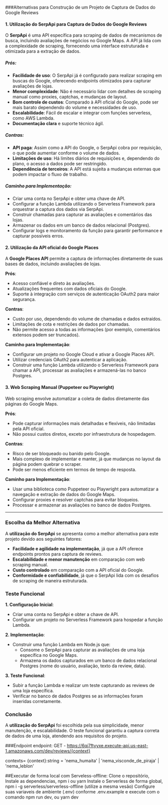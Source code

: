 ###Alternativas para Construção de um Projeto de Captura de Dados do Google Reviews

#### 1. **Utilização do SerpApi para Captura de Dados do Google Reviews**
O **SerpApi** é uma API específica para scraping de dados de mecanismos de busca, incluindo avaliações de negócios no Google Maps. A API já lida com a complexidade de scraping, fornecendo uma interface estruturada e otimizada para a extração de dados.

##### **Prós**:
   - **Facilidade de uso**: O SerpApi já é configurado para realizar scraping em buscas do Google, oferecendo endpoints otimizados para capturar avaliações de lojas.
   - **Menor complexidade**: Não é necessário lidar com detalhes de scraping manual como proxies, captchas, e mudanças de layout.
   - **Bom controle de custos**: Comparado à API oficial do Google, pode ser mais barato dependendo do volume e necessidades de uso.
   - **Escalabilidade**: Fácil de escalar e integrar com funções serverless, como AWS Lambda.
   - **Documentação clara** e suporte técnico ágil.

##### **Contras**:
   - **API paga**: Assim como a API do Google, o SerpApi cobra por requisição, o que pode aumentar conforme o volume de dados.
   - **Limitações de uso**: Há limites diários de requisições e, dependendo do plano, o acesso a dados pode ser restringido.
   - **Dependência de terceiros**: A API está sujeita a mudanças externas que podem impactar o fluxo de trabalho.
   
##### **Caminho para Implementação**:
   - Criar uma conta no SerpApi e obter uma chave de API.
   - Configurar a função Lambda utilizando o Serverless Framework para orquestrar a captura dos dados via SerpApi.
   - Construir chamadas para capturar as avaliações e comentários das lojas.
   - Armazenar os dados em um banco de dados relacional (Postgres).
   - Configurar logs e monitoramento da função para garantir performance e capturar possíveis erros.

#### 2. **Utilização da API oficial do Google Places**
   A **Google Places API** permite a captura de informações diretamente de suas bases de dados, incluindo avaliações de lojas.

   **Prós**:
   - Acesso confiável e direto às avaliações.
   - Atualizações frequentes com dados oficiais do Google.
   - Suporte à integração com serviços de autenticação OAuth2 para maior segurança.
   
   **Contras**:
   - Custo por uso, dependendo do volume de chamadas e dados extraídos.
   - Limitações de cota e restrições de dados por chamadas.
   - Não permite acesso a todas as informações (por exemplo, comentários extensos podem ser truncados).

   **Caminho para Implementação**:
   - Configurar um projeto no Google Cloud e ativar a Google Places API.
   - Utilizar credenciais OAuth2 para autenticar a aplicação.
   - Construir uma função Lambda utilizando o Serverless Framework para chamar a API, processar as avaliações e armazená-las no banco Postgres.

#### 3. **Web Scraping Manual (Puppeteer ou Playwright)**
   Web scraping envolve automatizar a coleta de dados diretamente das páginas do Google Maps.

   **Prós**:
   - Pode capturar informações mais detalhadas e flexíveis, não limitadas pela API oficial.
   - Não possui custos diretos, exceto por infraestrutura de hospedagem.

   **Contras**:
   - Risco de ser bloqueado ou banido pelo Google.
   - Mais complexo de implementar e manter, já que mudanças no layout da página podem quebrar o scraper.
   - Pode ser menos eficiente em termos de tempo de resposta.

   **Caminho para Implementação**:
   - Usar uma biblioteca como Puppeteer ou Playwright para automatizar a navegação e extração de dados do Google Maps.
   - Configurar proxies e resolver captchas para evitar bloqueios.
   - Processar e armazenar as avaliações no banco de dados Postgres.

---

### Escolha da Melhor Alternativa

A **utilização do SerpApi** se apresenta como a melhor alternativa para este projeto devido aos seguintes fatores:
- **Facilidade e agilidade na implementação**, já que a API oferece endpoints prontos para captura de reviews.
- **Escalabilidade e menor manutenção** em comparação com web scraping manual.
- **Custo controlado** em comparação com a API oficial do Google.
- **Conformidade e confiabilidade**, já que o SerpApi lida com os desafios de scraping de maneira estruturada.

### Teste Funcional

**1. Configuração Inicial**:
- Criar uma conta no SerpApi e obter a chave de API.
- Configurar um projeto no Serverless Framework para hospedar a função Lambda.

**2. Implementação**:
- Construir uma função Lambda em Node.js que:
  - Consome o SerpApi para capturar as avaliações de uma loja específica no Google Maps.
  - Armazena os dados capturados em um banco de dados relacional Postgres (nome do usuário, avaliação, texto da review, data).

**3. Teste Funcional**:
- Subir a função Lambda e realizar um teste capturando as reviews de uma loja específica.
- Verificar no banco de dados Postgres se as informações foram inseridas corretamente.

### Conclusão
A **utilização do SerpApi** foi escolhida pela sua simplicidade, menor manutenção, e escalabilidade. O teste funcional garantiu a captura correta de dados de uma loja, atendendo aos requisitos do projeto.

###Endpoint 
endpoint: GET - https://6qj7ftyyxe.execute-api.us-east-1.amazonaws.com/dev/reviews/{context}

contexts= {context}:string = 'nema_humaita' | 'nema_visconde_de_piraja' | 'nema_leblon'

##Executar de forma local com Serveless-offline:
   Clone o repositório, 
   Instale as dependencias, npm i ou yarn
   Instale o Serverless de forma global, npm i -g serverless/serverless-offline (utilize a mesma vesão)
   Configure suas variaveis de ambiente (.env) conforme .env.example
   e execute com o comando npm run dev, ou yarn dev

